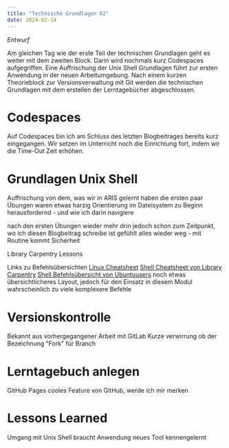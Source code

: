```yaml
---
title: "Technische Grundlagen 02"
date: 2024-02-14
---
```


*Entwurf*

Am gleichen Tag wie der erste Teil der technischen Grundlagen geht es weiter mit dem zweiten Block. Darin wird nochmals kurz Codespaces aufgegriffen. Eine Auffrischung der Unix Shell Grundlagen führt zur ersten Anwendung in der neuen Arbeitumgebung. Nach einem kurzen Theorieblock zur Versionsverwaltung mit Git werden die technischen Grundlagen mit dem erstellen der Lerntagebücher abgeschlossen.

# Codespaces
Auf Codespaces bin ich am Schluss des letzten Blogbeitrages bereits kurz eingegangen. Wir setzen im Unterricht noch die Einrichtung fort, indem wir die Time-Out Zeit erhöhen.

# Grundlagen Unix Shell
Auffrischung von dem, was wir in ARIS gelernt haben
die ersten paar Übungen waren etwas harzig
Orientierung im Dateisystem zu Beginn herausfordernd - und wie ich darin navigiere

nach den ersten Übungen wieder mehr drin
jedoch schon zum Zeitpunkt, wo ich diesen Blogbeitrag schreibe ist gefühlt alles wieder weg - mit Routine kommt Sicherheit

Library Carpentry Lessons

Links zu Befehlsübersichten
[Linux Cheatsheet](https://devhints.io/linux)
[Shell Cheatsheet von Library Carpentry](https://librarycarpentry.org/lc-shell/reference.html=)
[Shell Befehlsübersicht von Ubuntuusers](https://wiki.ubuntuusers.de/Shell/Befehls%C3%BCbersicht/) noch etwas übersichtlicheres Layout, jedoch für den Einsatz in diesem Modul wahrscheinlich zu viele komplexere Befehle

# Versionskontrolle
Bekannt aus vorhergegangener Arbeit mit GitLab
Kurze verwirrung ob der Bezeichnung "Fork" für Branch


# Lerntagebuch anlegen
GitHub Pages cooles Feature von GitHub, werde ich mir merken


# Lessons Learned
Umgang mit Unix Shell braucht Anwendung
neues Tool kennengelernt
